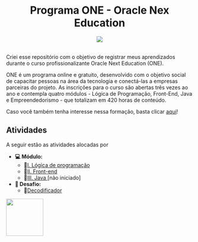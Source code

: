 <div align="center">
  <h1>Programa ONE - Oracle Nex Education</h1>
  <img src="http://img.shields.io/static/v1?label=STATUS&message=EM%20DESENVOLVIMENTO&color=GREEN&style=for-the-badge"/>
</div>

<br>

<div>
  <p>Criei esse repositório com o objetivo de registrar meus aprendizados durante o curso profissionalizante Oracle Next Education (ONE).</p>
  <p>ONE é um programa online e gratuito, desenvolvido com o objetivo social de capacitar pessoas na área da tecnologia e conectá-las a empresas parceiras do projeto. As inscrições para o curso são abertas três vezes ao ano e contempla quatro módulos - Lógica de Programação, Front-End, Java e Empreendedorismo - que totalizam em 420 horas de conteúdo.</p>
  <p>Caso você também tenha interesse nessa formação, basta clicar <a href="https://www.oracle.com/br/education/oracle-next-education/"> aqui</a>!</p>
</div>

<div>
  <h2>Atividades</h2>
  <p>A seguir estão as atividades alocadas por</p>
  <ul>
    <li><b>💻 Módulo: </b>
      <ul>
        <li>📂<a href="https://github.com/GabiCmg/ONE-formacao-full-stack/tree/main/I_iniciante_Programacao">I. Lógica de programação </a></li>
        <li>📂<a href="https://github.com/GabiCmg/ONE-formacao-full-stack/tree/main/II_formacao_Front-End">II. Front-end </a></li>
        <li>📂<a href="#">III. Java </a> [não iniciado]</li>
      </ul>
    </li>
    <li><b>🔋 Desafio: </b>
      <ul>
        <li>🔐<a href="https://github.com/GabiCmg/CriptografiaONE">Decodificador</a></li>
      </ul>
    </li>
  </ul>
</div>

<div>
  <a href="https://www.oracle.com/br/education/oracle-next-education/">
    <img width="100" src="https://www.oracle.com/a/ocom/img/rh03-one-v-black-br.png">
  </a>
</div>
